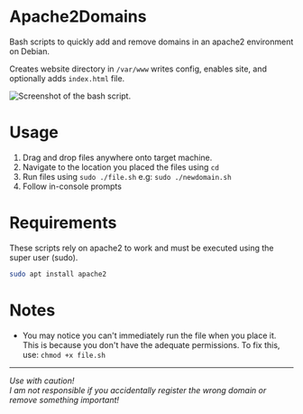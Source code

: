 # Apache2Domains
Bash scripts to quickly add and remove domains in an apache2 environment on Debian.

Creates website directory in <code>/var/www</code> writes config, enables site, and optionally adds <code>index.html</code> file.

<img src="https://raw.githubusercontent.com/YeloPartyHat/Apache2Domains/main/screenshot.png" alt="Screenshot of the bash script.">

# Usage
<ol>
  <li>Drag and drop files anywhere onto target machine.</li>
  <li>Navigate to the location you placed the files using <code>cd</code></li>
  <li>Run files using <code>sudo ./file.sh</code> e.g: <code>sudo ./newdomain.sh</code></li>
  <li>Follow in-console prompts</li>
</ol>

# Requirements
These scripts rely on apache2 to work and must be executed using the super user (sudo).
```sh
sudo apt install apache2
```

# Notes
<ul>
  <li>You may notice you can't immediately run the file when you place it. This is because you don't have the adequate permissions. To fix this, use: <code>chmod +x file.sh</code></li>
</ul>

<hr>

<i>Use with caution! <br>I am not responsible if you accidentally register the wrong domain or remove something important!</i>
